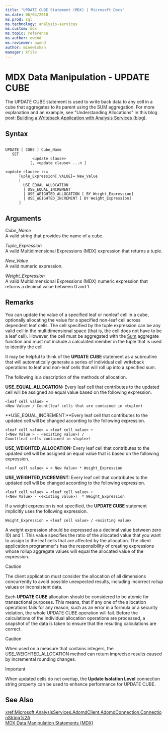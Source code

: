 ```yaml
---
title: "UPDATE CUBE Statement (MDX) | Microsoft Docs"
ms.date: 06/04/2018
ms.prod: sql
ms.technology: analysis-services
ms.custom: mdx
ms.topic: reference
ms.author: owend
ms.reviewer: owend
author: minewiskan
manager: kfile
---
```

# MDX Data Manipulation - UPDATE CUBE


  The UPDATE CUBE statement is used to write back data to any cell in a cube that aggregates to its parent using the SUM aggregation. For more explanation and an example, see "Understanding Allocations" in this blog post: [Building a Writeback Application with Analysis Services (blog)](https://go.microsoft.com/fwlink/?LinkId=394977).  
  
## Syntax  
  
```  
  
UPDATE [ CUBE ] Cube_Name   
   SET   
            <update clause>   
           [, <update clause> ...n ]  
  
<update clause> ::=   
      Tuple_Expression[.VALUE]= New_Value  
      [   
        USE_EQUAL_ALLOCATION   
        | USE_EQUAL_INCREMENT   
        | USE_WEIGHTED_ALLOCATION [ BY Weight_Expression]   
        | USE_WEIGHTED_INCREMENT [ BY Weight_Expression]  
      ]  
```  
  
## Arguments  
 *Cube_Name*  
 A valid string that provides the name of a cube.  
  
 *Tuple_Expression*  
 A valid Multidimensional Expressions (MDX) expression that returns a tuple.  
  
 *New_Value*  
 A valid numeric expression.  
  
 *Weight_Expression*  
 A valid Multidimensional Expressions (MDX) numeric expression that returns a decimal value between 0 and 1.  
  
## Remarks  
 You can update the value of a specified leaf or nonleaf cell in a cube, optionally allocating the value for a specified non-leaf cell across dependent leaf cells. The cell specified by the tuple expression can be any valid cell in the multidimensional space (that is, the cell does not have to be a leaf cell). However, the cell must be aggregated with the [Sum](../mdx/sum-mdx.md) aggregate function and must not include a calculated member in the tuple that is used to identify the cell.  
  
 It may be helpful to think of the **UPDATE CUBE** statement as a subroutine that will automatically generate a series of individual cell writeback operations to leaf and non-leaf cells that will roll up into a specified sum.  
  
 The following is a  description of the methods of allocation.  
  
 **USE_EQUAL_ALLOCATION:** Every leaf cell that contributes to the updated cell will be assigned an equal value based on the following expression.  
  
```  
<leaf cell value> =   
<New Value> / Count(leaf cells that are contained in <tuple>)  
```  
  
 **USE_EQUAL_INCREMENT:**Every leaf cell that contributes to the updated cell will be changed according to the following expression.  
  
```  
<leaf cell value> = <leaf cell value> +   
(<New Value > - <existing value>) /  
Count(leaf cells contained in <tuple>)  
```  
  
 **USE_WEIGHTED_ALLOCATION:** Every leaf cell that contributes to the updated cell will be assigned an equal value that is based on the following expression.  
  
```  
<leaf cell value> = < New Value> * Weight_Expression  
```  
  
 **USE_WEIGHTED_INCREMENT:** Every leaf cell that contributes to the updated cell will be changed according to the following expression.  
  
```  
<leaf cell value> = <leaf cell value> +   
(<New Value> - <existing value>)  * Weight_Expression  
```  
  
 If a weight expression is not specified, the **UPDATE CUBE** statement implicitly uses the following expression.  
  
```  
Weight_Expression = <leaf cell value> / <existing value>  
```  
  
 A weight expression should be expressed as a decimal value between zero (0) and 1. This value specifies the ratio of the allocated value that you want to assign to the leaf cells that are affected by the allocation. The client application programmer's has the responsibility of creating expressions whose rollup aggregate values will equal the allocated value of the expression.  
  
> [!CAUTION]  
>  The client application must consider the allocation of all dimensions concurrently to avoid possible unexpected results, including incorrect rollup values or inconsistent data.  
  
 Each **UPDATE CUBE** allocation should be considered to be atomic for transactional purposes. This means, that if any one of the allocation operations fails for any reason, such as an error in a formula or a security violation, the whole UPDATE CUBE operation will fail. Before the calculations of the individual allocation operations are processed, a snapshot of the data is taken to ensure that the resulting calculations are correct.  
  
> [!CAUTION]  
>  When used on a measure that contains integers, the USE_WEIGHTED_ALLOCATION method can return imprecise results caused by incremental rounding changes.  
  
> [!IMPORTANT]  
>  When updated cells do not overlap, the **Update Isolation Level** connection string property can be used to enhance performance for UPDATE CUBE.  
  
## See Also  
 <xref:Microsoft.AnalysisServices.AdomdClient.AdomdConnection.ConnectionString%2A>   
 [MDX Data Manipulation Statements &#40;MDX&#41;](../mdx/mdx-data-manipulation-statements-mdx.md)  
  
  
